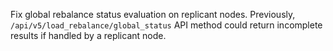Fix global rebalance status evaluation on replicant nodes.
Previously, `/api/v5/load_rebalance/global_status` API method could return incomplete results if handled by a replicant node.
